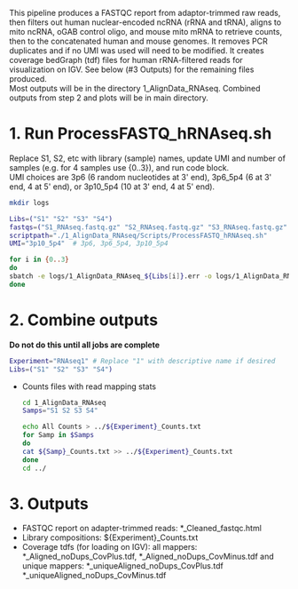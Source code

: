 This pipeline produces a FASTQC report from adaptor-trimmed raw reads, then filters out human nuclear-encoded ncRNA (rRNA and tRNA), aligns to mito ncRNA, oGAB control oligo, and mouse mito mRNA to retrieve counts, then to the concatenated human and mouse genomes. It removes PCR duplicates and if no UMI was used will need to be modified. It creates coverage bedGraph (tdf) files for human rRNA-filtered reads for visualization on IGV. See below (#3 Outputs) for the remaining files produced.  
Most outputs will be in the directory 1_AlignData\_RNAseq. Combined outputs from step 2 and plots will be in main directory.

# 1. Run ProcessFASTQ_hRNAseq.sh
Replace S1, S2, etc with library (sample) names, update UMI and number of samples (e.g. for 4 samples use {0..3}), and run code block.  
UMI choices are 3p6 (6 random nucleotides at 3' end), 3p6\_5p4 (6 at 3' end, 4 at 5' end), or 3p10\_5p4 (10 at 3' end, 4 at 5' end).
```bash
mkdir logs

Libs=("S1" "S2" "S3" "S4")
fastqs=("S1_RNAseq.fastq.gz" "S2_RNAseq.fastq.gz" "S3_RNAseq.fastq.gz" "S4_RNAseq.fastq.gz")
scriptpath="./1_AlignData_RNAseq/Scripts/ProcessFASTQ_hRNAseq.sh"
UMI="3p10_5p4"  # 3p6, 3p6_5p4, 3p10_5p4

for i in {0..3}
do
sbatch -e logs/1_AlignData_RNAseq_${Libs[i]}.err -o logs/1_AlignData_RNAseq_${Libs[i]}.log $scriptpath ${Libs[i]} ${fastqs[i]} $UMI
done
```

# 2. Combine outputs
**Do not do this until all jobs are complete**

```bash
Experiment="RNAseq1" # Replace "1" with descriptive name if desired
Libs=("S1" "S2" "S3" "S4")
```

- Counts files with read mapping stats
  ```bash
  cd 1_AlignData_RNAseq
  Samps="S1 S2 S3 S4"

  echo All Counts > ../${Experiment}_Counts.txt
  for Samp in $Samps
  do
  cat ${Samp}_Counts.txt >> ../${Experiment}_Counts.txt
  done
  cd ../
  ```
  
# 3. Outputs
  - FASTQC report on adapter-trimmed reads: \*\_Cleaned_fastqc.html
  - Library compositions: ${Experiment}\_Counts.txt
  - Coverage tdfs (for loading on IGV): all mappers: \*\_Aligned\_noDups_CovPlus.tdf, \*\_Aligned\_noDups_CovMinus.tdf and unique mappers: \*\_uniqueAligned_noDups_CovPlus.tdf \*\_uniqueAligned_noDups_CovMinus.tdf  

